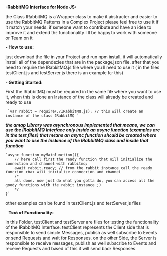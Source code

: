 **-RabbitMQ Interface for Node JS:**

the Class IRabbitMQ is a Wrapper class to make it abstracter and easier to use the RabbitMQ Patterns in a Complex Project
please feel free to use it if it match your needs. if someone want to contribute and have an idea to improve it and extend the functionality I ll be happy to work with someone or Team on it

**- How to use:**

just download the file in your Project and run npm install, 
it will automatically install all of the dependecies that are in the package.json file.
after that you need to require the IRabbitMQ.js file where you ll need to use it
( in the files testClient.js and testServer.js there is an example for this)

**- Getting Started:**

First the IRabbitMQ must be required in the same file where you want to use it,
when this is done an Instance of the class will already be created and ready to use

     `var rabbit = require(./IRabbitMQ.js); // this will create an instance of the class IRabbitMQ `
  

*****the amqp Library was asynchronous implemented that means,
we can use the IRabbitMQ Interface only inside an async function (examples are in the test files)
that means an async function should be created where you want to use the Instance of the IRabbitMQ class and inside that function*****

    `async function myMainFunction(){ 
        // here call first the ready function that will initialize the connection and channel with rabbitmq:
        await rabbit.ready; // from the rabbit instance call the ready function that will initialize connection and channel
        /* 
        all done. now just do what you gotta do, you can access all the goody functions with the rabbit instance ;)
        */
    }`

other examples can be found in testClient.js and testServer.js files



**- Test of Functionality:**

in this Folder, testClient and testServer are files for testing the functionality of the IRabbitMQ Interface. testClient represents the Client side
that is responsible to send simple Messages, publish as well subscribe to Events or send Requests and wait for Responses. on the other Side, the Server is responsible 
to receive messages, publish as well subscribe to Events and receive Requests and based of this it will send back Responses.
